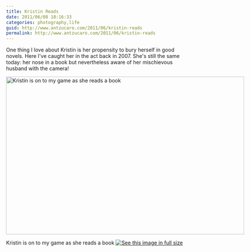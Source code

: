 ```yaml
---
title: Kristin Reads
date: 2011/06/08 18:16:33
categories: photography,life
guid: http://www.antzucaro.com/2011/06/kristin-reads
permalink: http://www.antzucaro.com/2011/06/kristin-reads
---
```

One thing I love about Kristin is her propensity to bury herself in good novels. Here I've caught her in the act back in 2007. She's still the same today: her nose in a book but nevertheless aware of her mischievous husband with the camera!

<div class='wp-caption aligncenter' style='width: 660px; margin-left: auto; margin-right: auto;'>
<img width='650px' height='432px' alt="Kristin is on to my game as she reads a book" title='Kristin is on to my game as she reads a book' src='http://media.antzucaro.com/uploads/2011/06/random/Random_004_bw_m.jpg'>
<p class='wp-caption-text'>Kristin is on to my game as she reads a book <a href='http://media.antzucaro.com/uploads/2011/06/random/Random_004_bw_l.jpg'><img alt='See this image in full size' src='http://media.antzucaro.com/static/fs_img.jpg' /></a></p>
</div>
